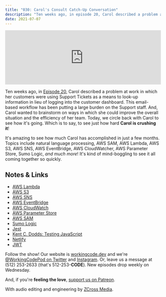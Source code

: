 ```yaml
---
title: "030: Carol's Consult Catch-Up Conversation"
description: "Ten weeks ago, in episode 20, Carol described a problem at work in which her customers were using Support Tickets as a means to look-up information in lieu of logging into the customer dashboard. This email-based workflow has been putting a large burden on the Support staff. And, Carol wanted to brainstorm on ways in which she could improve the overall situation and the efficiency of her team. Today, we circle back with Carol to see how it's going. Which is to say, to see just how hard Carol is crushing it!"
date: 2021-07-07
---
```


<iframe allow="autoplay *; encrypted-media *; fullscreen *" frameborder="0" height="175" style="width:100%;max-width:900px;overflow:hidden;background:transparent;" sandbox="allow-forms allow-popups allow-same-origin allow-scripts allow-storage-access-by-user-activation allow-top-navigation-by-user-activation" src="https://embed.podcasts.apple.com/us/podcast/030-carols-consult-catch-up-conversation/id1544142288?i=1000528111182"></iframe>

Ten weeks ago, in [Episode 20][working-code-20], Carol described a problem at work in which her customers were using Support Tickets as a means to look-up information in lieu of logging into the customer dashboard. This email-based workflow has been putting a large burden on the Support staff. And, Carol wanted to brainstorm on ways in which she could improve the overall situation and the efficiency of her team. Today, we circle back with Carol to see how it's going. Which is to say, to see just how hard **Carol is crushing it**!

It's amazing to see how much Carol has accomplished in just a few months. Topics include natural language processing, AWS SAM, AWS Lambda, AWS S3, AWS SNS, AWS EventBridge, AWS CloudWatcher, AWS Parameter Store, Sumo Logic, _and much more_! It's kind of mind-boggling to see it all coming together so quickly.

## Notes &amp; Links

- [AWS Lambda](https://aws.amazon.com/lambda/)
- [AWS S3](https://aws.amazon.com/s3/)
- [AWS SNS](https://aws.amazon.com/sns/)
- [AWS EventBridge](https://aws.amazon.com/eventbridge/)
- [AWS CloudWatch](https://aws.amazon.com/cloudwatch/)
- [AWS Parameter Store](https://docs.aws.amazon.com/systems-manager/latest/userguide/systems-manager-parameter-store.html)
- [AWS SAM](https://docs.aws.amazon.com/serverless-application-model/index.html)
- [Sumo Logic](https://www.sumologic.com/)
- [Jest](https://jestjs.io/)
- [Kent C. Dodds: Testing JavaScript](https://testingjavascript.com/)
- [Netlify](https://www.netlify.com/)
- [JWT](https://jwt.io/)

Follow the show! Our website is [workingcode.dev][working-code] and we're [@WorkingCodePod on Twitter][working-code-twitter] and [Instagram][working-code-instagram]. Or, leave us a message at (512) 253-2633‬ (that's 512-253-**CODE**). New episodes drop weekly on Wednesday.

And, if you're **feeling the love**, [support us on Patreon][working-code-patreon].

With audio editing and engineering by [ZCross Media][editor].

[working-code]: https://workingcode.dev/
[working-code-20]: https://workingcode.dev/episodes/020-carol-needs-a-consult/
[working-code-instagram]: https://www.instagram.com/workingcodepod/
[working-code-patreon]: https://www.patreon.com/workingcodepod
[working-code-twitter]: https://twitter.com/WorkingCodePod
[editor]: https://www.zcross.media/
